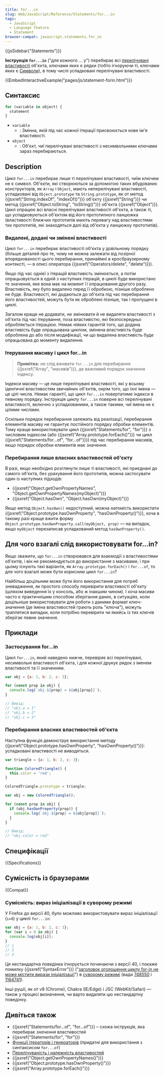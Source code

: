```yaml
---
title: for...in
slug: Web/JavaScript/Reference/Statements/for...in
tags:
  - JavaScript
  - Language feature
  - Statement
browser-compat: javascript.statements.for_in
---
```

{{jsSidebar("Statements")}}

**Інструкція `for...in`** ("для кожного ... у") перебирає всі [перелічувані властивості](/uk/docs/Web/JavaScript/Enumerability_and_ownership_of_properties) об'єкта, ключами яких є рядки (тобто ігноруючи ті, ключами яких є [Символи](/uk/docs/Web/JavaScript/Reference/Global_Objects/Symbol)), в тому числі успадковані перелічувані властивості.

{{EmbedInteractiveExample("pages/js/statement-forin.html")}}

## Синтаксис

```js
for (variable in object) {
  statement
}
```

- `variable`
  - : Змінна, якій під час кожної ітерації присвоюється нове ім'я властивості.
- `object`
  - : Об'єкт, чиї перелічувані властивості з несимвольними ключами зараз перебираються.

## Description

Цикл `for...in` перебирає лише ті перелічувані властивості, чиїм ключем не є символ. Об'єкти, які створюються за допомогою таких вбудованих конструкторів, як `Array` і `Object`, мають неперелічувані властивості, успадковані від `Object.prototype` та `String.prototype`, як от метод {{jsxref("String.indexOf", "indexOf()")}} об'єкту {{jsxref("String")}} чи метод {{jsxref("Object.toString", "toString()")}} об'єкта {{jsxref("Object")}}. Цикл опрацює всі власні перелічувані властивості об'єкта, а також ті, що успадковуються об'єктом від його прототипного ланцюжка (властивості ближчих прототипів мають перевагу над властивостями тих прототипів, які знаходяться далі від об'єкта у ланцюжку прототипів).

### Видалені, додані чи змінені властивості

Цикл `for...in` перебирає властивості об'єкта у довільному порядку (більше деталей про те, чому не можна залежати від позірної впорядкованості цього перебирання, принаймні в кросбраузерному контексті, — в описі оператора {{jsxref("Operators/delete", "delete")}}).

Якщо під час однієї з ітерацій властивість змінюється, а потім опрацьовується в одній з наступних ітерацій, в циклі буде використано те значення, яке вона має на момент її опрацювання другого разу. Властивість, яку було видалено перед її обробкою, пізніше оброблено не буде. Властивості, які додаються до об'єкта під час перебирання його властивостей, можуть бути як оброблені пізніше, так і пропущені в циклі.

Загалом краще не додавати, не змінювати й не видаляти властивості з об'єкта під час ітерування, поза властивістю, які безпосередньо обробляється ітерацією. Немає ніяких гарантій того, що додана властивість буде опрацьована циклом, змінена властивість буде оброблена до або після модифікації, чи що видалена властивість буде опрацьована до моменту видалення.

### Ітерування масиву і цикл for...in

> **Примітка:** не слід вживати `for...in` для перебирання {{jsxref("Array", "масивів")}},
> де важливий порядок значення індексу.

Індекси масиву — це лише перелічувані властивості, які у всьому ідентичні властивостям звичайних об'єктів, окрім того, що їхні імена — це цілі числа. Немає гарантії, що цикл `for...in` повертатиме індекси в певному порядку. Інструкція циклу `for...in` поверне всі перелічувані властивості, включно з успадкованими, а також такими, чиї імена не є цілими числами.

Оскільки порядок перебирання залежить від реалізації, перебирання елементів масиву не гарантує постійного порядку обробки елементів. Тому краще використовувати цикл {{jsxref("Statements/for", "for")}} з числовим індексом (або {{jsxref("Array.prototype.forEach()")}} чи цикл {{jsxref("Statements/for...of", "for...of")}}) під час перебирання масивів, якщо порядок обробки елементів має значення.

### Перебирання лише власних властивостей об'єкту

В разі, якщо необхідно розглянути лише ті властивості, які приєднані до самого об'єкта, без урахування його прототипів, можна застосувати один із наступних підходів:

- {{jsxref("Object.getOwnPropertyNames", "Object.getOwnPropertyNames(myObject)")}}
- {{jsxref("Object.hasOwn", "Object.hasOwn(myObject)")}}

Якщо метод `Object.hasOwn()` недоступний, можна натомість використати {{jsxref("Object.prototype.hasOwnProperty", "hasOwnProperty()")}}, хоча в такому разі краще вжити форму `Object.prototype.hasOwnProperty.call(myObject, prop)` — на випадок, якщо `myObject` перезаписав успадкований метод `hasOwnProperty()`.

## Для чого взагалі слід використовувати for...in?

Якщо зважити, що `for...in` створювався для взаємодії з властивостями об'єктів, і він не рекомендується до використання з масивами, і при цьому існують такі варіанти, як `Array.prototype.forEach()` і `for...of`, то для чого взагалі може бути корисним цикл `for...in`?

Найбільш доцільним може бути його використання для потреб зневадження, як простого способу перевірити властивості об'єкту (шляхом виведення їх у консоль, або ж інакшим чином). І хоча масиви часто є практичнішим способом зберігання даних, в ситуаціях, коли доцільніше використовувати для роботи з даними формат ключ-значення (де імена властивостей грають роль "ключа"), можуть траплятися випадки, коли потрібно перевірити чи якийсь із тих ключів зберігає певне значення.

## Приклади

### Застосування for...in

Цикл `for...in`, який наведено нижче, перевіряє всі перелічувані, несимвольні властивості об'єкта, і для кожної друкує рядок з іменем властивості та її значенням.

```js
var obj = {a: 1, b: 2, c: 3};

for (const prop in obj) {
  console.log(`obj.${prop} = ${obj[prop]}`);
}

// Вивід:
// "obj.a = 1"
// "obj.b = 2"
// "obj.c = 3"
```

### Перебирання власних властивостей об'єкта

Наступна функція демонструє використання методу {{jsxref("Object.prototype.hasOwnProperty", "hasOwnProperty()")}}: успадковані властивості не виводяться.

```js
var triangle = {a: 1, b: 2, c: 3};

function ColoredTriangle() {
  this.color = 'red';
}

ColoredTriangle.prototype = triangle;

var obj = new ColoredTriangle();

for (const prop in obj) {
  if (obj.hasOwnProperty(prop)) {
    console.log(`obj.${prop} = ${obj[prop]}`);
  }
}

// Вивід:
// "obj.color = red"
```

## Специфікації

{{Specifications}}

## Сумісність із браузерами

{{Compat}}

### Сумісність: вираз ініціалізації в суворому режимі

У Firefox до версії 40, було можливо використовувати вираз ініціалізації (`i=0`) у циклі `for...in`:

```js example-bad
var obj = {a: 1, b: 2, c: 3};
for (var i = 0 in obj) {
  console.log(obj[i]);
}
// 1
// 2
// 3
```

Ця нестандартна поведінка ігнорується починаючи з версії 40, і покаже помилку {{jsxref("SyntaxError")}} ("[заголовок оголошення циклу for-in не може містити вирази ініціалізації](/uk/docs/Web/JavaScript/Reference/Errors/Invalid_for-in_initializer)") в [суворому режимі](/uk/docs/Web/JavaScript/Reference/Strict_mode) (вади [748550](https://bugzilla.mozilla.org/show_bug.cgi?id=748550) і [1164741](https://bugzilla.mozilla.org/show_bug.cgi?id=1164741)).

Інші рушії, як от v8 (Chrome), Chakra (IE/Edge) і JSC (WebKit/Safari) — також у процесі визначення, чи варто видаляти цю нестандартну поведінку.

## Дивіться також

- {{jsxref("Statements/for...of", "for...of")}} – схожа інструкція, яка перебирає _значення_ властивостей
- {{jsxref("Statements/for", "for")}}
- [Функції ітераторів і генераторів](/uk/docs/Web/JavaScript/Guide/Iterators_and_Generators) (придатні для використання з синтаксисом `for...of`)
- [Перелічуваність і належність властивостей](/uk/docs/Web/JavaScript/Enumerability_and_ownership_of_properties)
- {{jsxref("Object.getOwnPropertyNames()")}}
- {{jsxref("Object.prototype.hasOwnProperty()")}}
- {{jsxref("Array.prototype.forEach()")}}
